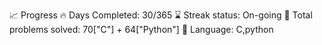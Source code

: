 📈 Progress
🔥 Days Completed: 30/365
⌛ Streak status: On-going 
🧩 Total problems solved: 70["C"] + 64["Python"]
💬 Language: C,python